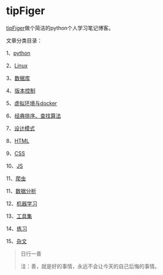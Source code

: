 # tipFiger

[tipFiger](http://tipFiger.github.io)做个简洁的python个人学习笔记博客。

文章分类目录：

1、[python]()

2、[Linux]()

3、[数据库]()

4、[版本控制]()

5、[虚拟环境与docker]()

6、[经典排序、查找算法]()

7、[设计模式]()

8、[HTML]()

9、[CSS]()

10、[JS]()

11、[爬虫]()

11、[数据分析]()

12、[机器学习]()

13、[工具集]()

14、[练习]()

15、[杂文]()

> 日行一善
>
> 注：善，就是好的事情，永远不会让今天的自己后悔的事情。

